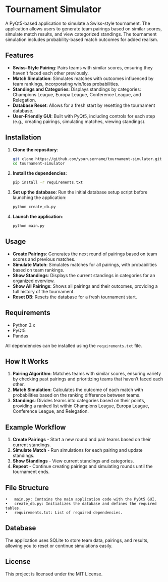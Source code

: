 # Tournament Simulator

A PyQt5-based application to simulate a Swiss-style tournament. The application allows users to generate team pairings based on similar scores, simulate match results, and view categorized standings. The tournament simulation includes probability-based match outcomes for added realism.

## Features

- **Swiss-Style Pairing**: Pairs teams with similar scores, ensuring they haven't faced each other previously.
- **Match Simulation**: Simulates matches with outcomes influenced by team rankings, incorporating win/loss probabilities.
- **Standings and Categories**: Displays standings by categories: Champions League, Europa League, Conference League, and Relegation.
- **Database Reset**: Allows for a fresh start by resetting the tournament database.
- **User-Friendly GUI**: Built with PyQt5, including controls for each step (e.g., creating pairings, simulating matches, viewing standings).

## Installation

1. **Clone the repository**:
   ```bash
   git clone https://github.com/yourusername/tournament-simulator.git
   cd tournament-simulator
   ```

2.	**Install the dependencies**:
    ```bash
    pip install -r requirements.txt
    ```

3.	**Set up the database**:
    Run the initial database setup script before launching the application:
    ```bash
    python create_db.py
    ```

4.	**Launch the application**:
    ```bash
    python main.py
    ```
## Usage

- **Create Pairings**: Generates the next round of pairings based on team scores and previous matches.
- **Simulate Match**: Simulates matches for all pairings, with probabilities based on team rankings.
- **Show Standings**: Displays the current standings in categories for an organized overview.
- **Show All Pairings**: Shows all pairings and their outcomes, providing a full history of the tournament.
- **Reset DB**: Resets the database for a fresh tournament start.

## Requirements

- Python 3.x
- PyQt5
- Pandas

All dependencies can be installed using the `requirements.txt` file.

## How It Works

1. **Pairing Algorithm**: Matches teams with similar scores, ensuring variety by checking past pairings and prioritizing teams that haven’t faced each other.
2. **Match Simulation**: Calculates the outcome of each match with probabilities based on the ranking difference between teams.
3. **Standings**: Divides teams into categories based on their points, providing a ranked list within Champions League, Europa League, Conference League, and Relegation.

## Example Workflow

1.	**Create Pairings** - Start a new round and pair teams based on their current standings.
2.	**Simulate Match** - Run simulations for each pairing and update standings.
3.	**Show Standings** - View current standings and categories.
4.	**Repeat** - Continue creating pairings and simulating rounds until the tournament ends.

## File Structure

	•	main.py: Contains the main application code with the PyQt5 GUI.
	•	create_db.py: Initializes the database and defines the required tables.
	•	requirements.txt: List of required dependencies.

## Database

The application uses SQLite to store team data, pairings, and results, allowing you to reset or continue simulations easily.

## License

This project is licensed under the MIT License.
